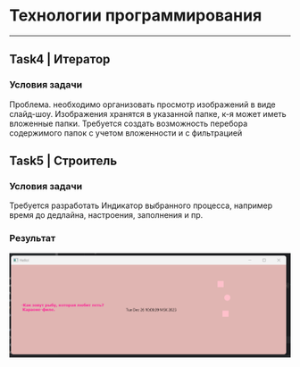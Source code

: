 # Технологии программирования
___
## Task4 | Итератор
### Условия задачи
Проблема. необходимо организовать просмотр изображений в виде слайд-шоу. Изображения хранятся в указанной папке, к-я может иметь вложенные папки. 
Требуется создать возможность перебора содержимого папок с учетом вложенности и с фильтрацией

## Task5 | Строитель
### Условия задачи
Требуется разработать Индикатор выбранного процесса, например время до дедлайна, настроения, заполнения и пр.

### Результат
![](Images/result.png)
